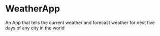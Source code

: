 # WeatherApp
An App that tells the current weather and forecast weather for next five days of any city in the world
